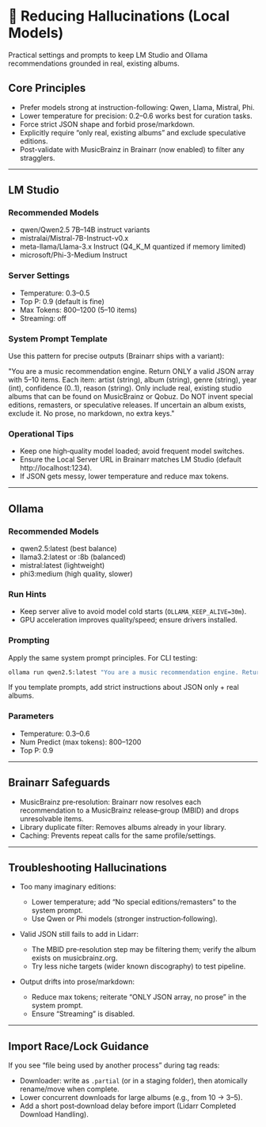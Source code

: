 # 🎯 Reducing Hallucinations (Local Models)

Practical settings and prompts to keep LM Studio and Ollama recommendations grounded in real, existing albums.

## Core Principles

- Prefer models strong at instruction-following: Qwen, Llama, Mistral, Phi.
- Lower temperature for precision: 0.2–0.6 works best for curation tasks.
- Force strict JSON shape and forbid prose/markdown.
- Explicitly require “only real, existing albums” and exclude speculative editions.
- Post-validate with MusicBrainz in Brainarr (now enabled) to filter any stragglers.

---

## LM Studio

### Recommended Models
- qwen/Qwen2.5 7B–14B instruct variants
- mistralai/Mistral-7B-Instruct-v0.x
- meta-llama/Llama-3.x Instruct (Q4_K_M quantized if memory limited)
- microsoft/Phi-3-Medium Instruct

### Server Settings
- Temperature: 0.3–0.5
- Top P: 0.9 (default is fine)
- Max Tokens: 800–1200 (5–10 items)
- Streaming: off

### System Prompt Template
Use this pattern for precise outputs (Brainarr ships with a variant):

"You are a music recommendation engine. Return ONLY a valid JSON array with 5–10 items. Each item: artist (string), album (string), genre (string), year (int), confidence (0..1), reason (string). Only include real, existing studio albums that can be found on MusicBrainz or Qobuz. Do NOT invent special editions, remasters, or speculative releases. If uncertain an album exists, exclude it. No prose, no markdown, no extra keys."

### Operational Tips
- Keep one high‑quality model loaded; avoid frequent model switches.
- Ensure the Local Server URL in Brainarr matches LM Studio (default http://localhost:1234).
- If JSON gets messy, lower temperature and reduce max tokens.

---

## Ollama

### Recommended Models
- qwen2.5:latest (best balance)
- llama3.2:latest or :8b (balanced)
- mistral:latest (lightweight)
- phi3:medium (high quality, slower)

### Run Hints
- Keep server alive to avoid model cold starts (`OLLAMA_KEEP_ALIVE=30m`).
- GPU acceleration improves quality/speed; ensure drivers installed.

### Prompting
Apply the same system prompt principles. For CLI testing:

```bash
ollama run qwen2.5:latest "You are a music recommendation engine. Return ONLY a valid JSON array with 5–10 items..."
```

If you template prompts, add strict instructions about JSON only + real albums.

### Parameters
- Temperature: 0.3–0.6
- Num Predict (max tokens): 800–1200
- Top P: 0.9

---

## Brainarr Safeguards

- MusicBrainz pre‑resolution: Brainarr now resolves each recommendation to a MusicBrainz release‑group (MBID) and drops unresolvable items.
- Library duplicate filter: Removes albums already in your library.
- Caching: Prevents repeat calls for the same profile/settings.

---

## Troubleshooting Hallucinations

- Too many imaginary editions:
  - Lower temperature; add “No special editions/remasters” to the system prompt.
  - Use Qwen or Phi models (stronger instruction‑following).

- Valid JSON still fails to add in Lidarr:
  - The MBID pre‑resolution step may be filtering them; verify the album exists on musicbrainz.org.
  - Try less niche targets (wider known discography) to test pipeline.

- Output drifts into prose/markdown:
  - Reduce max tokens; reiterate “ONLY JSON array, no prose” in the system prompt.
  - Ensure “Streaming” is disabled.

---

## Import Race/Lock Guidance

If you see “file being used by another process” during tag reads:
- Downloader: write as `.partial` (or in a staging folder), then atomically rename/move when complete.
- Lower concurrent downloads for large albums (e.g., from 10 → 3–5).
- Add a short post‑download delay before import (Lidarr Completed Download Handling).

